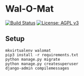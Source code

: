 # Wal-O-Mat

[![Build Status](https://travis-ci.org/dieliste/walomat.svg?branch=master)](https://travis-ci.org/dieliste/walomat)
[![License: AGPL v3](https://img.shields.io/badge/License-AGPL%20v3-blue.svg)](https://www.gnu.org/licenses/agpl-3.0)

## Setup

```
mkvirtualenv walomat
pip3 install -r requirements.txt
python manage.py migrate
python manage.py createsuperuser
django-admin compilemessages
```
